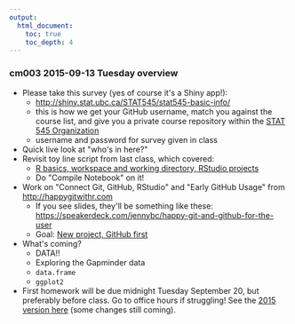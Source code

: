 ```yaml
---
output:
  html_document:
    toc: true
    toc_depth: 4
---
```


### cm003 2015-09-13 Tuesday overview

  * Please take this survey (yes of course it's a Shiny app!):
    - <http://shiny.stat.ubc.ca/STAT545/stat545-basic-info/>
    - this is how we get your GitHub username, match you against the course list, and give you a private course repository within the [STAT 545 Organization](https://github.com/STAT545-UBC)
    - username and password for survey given in class
  * Quick live look at "who's in here?"
  * Revisit toy line script from last class, which covered:
    - [R basics, workspace and working directory, RStudio projects](block002_hello-r-workspace-wd-project.html)
    - Do "Compile Notebook" on it!
  * Work on "Connect Git, GitHub, RStudio" and "Early GitHub Usage" from  <http://happygitwithr.com>
    - If you see slides, they'll be something like these:  <https://speakerdeck.com/jennybc/happy-git-and-github-for-the-user>
    - Goal: [New project, GitHub first](http://happygitwithr.com/new-github-first.html)
  * What's coming?
    - DATA!!
    - Exploring the Gapminder data
    - `data.frame`
    - `ggplot2`
  * First homework will be due midnight Tuesday September 20, but preferably before class. Go to office hours if struggling! See the [2015 version here](hw01_edit-README.html) (some changes still coming).
